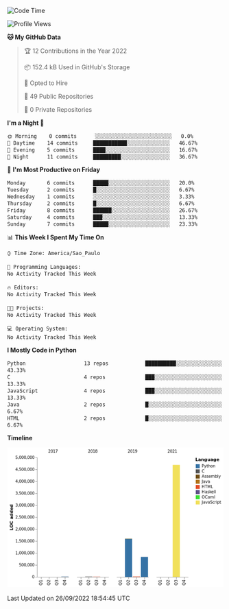 <!--START_SECTION:waka-->
![Code Time](http://img.shields.io/badge/Code%20Time-0%20secs-blue)

![Profile Views](http://img.shields.io/badge/Profile%20Views-0-blue)

**🐱 My GitHub Data** 

> 🏆 12 Contributions in the Year 2022
 > 
> 📦 152.4 kB Used in GitHub's Storage 
 > 
> 💼 Opted to Hire
 > 
> 📜 49 Public Repositories 
 > 
> 🔑 0 Private Repositories  
 > 
**I'm a Night 🦉** 

```text
🌞 Morning    0 commits      ░░░░░░░░░░░░░░░░░░░░░░░░░   0.0% 
🌆 Daytime    14 commits     ███████████░░░░░░░░░░░░░░   46.67% 
🌃 Evening    5 commits      ████░░░░░░░░░░░░░░░░░░░░░   16.67% 
🌙 Night      11 commits     █████████░░░░░░░░░░░░░░░░   36.67%

```
📅 **I'm Most Productive on Friday** 

```text
Monday       6 commits      █████░░░░░░░░░░░░░░░░░░░░   20.0% 
Tuesday      2 commits      █░░░░░░░░░░░░░░░░░░░░░░░░   6.67% 
Wednesday    1 commits      ░░░░░░░░░░░░░░░░░░░░░░░░░   3.33% 
Thursday     2 commits      █░░░░░░░░░░░░░░░░░░░░░░░░   6.67% 
Friday       8 commits      ██████░░░░░░░░░░░░░░░░░░░   26.67% 
Saturday     4 commits      ███░░░░░░░░░░░░░░░░░░░░░░   13.33% 
Sunday       7 commits      █████░░░░░░░░░░░░░░░░░░░░   23.33%

```


📊 **This Week I Spent My Time On** 

```text
⌚︎ Time Zone: America/Sao_Paulo

💬 Programming Languages: 
No Activity Tracked This Week

🔥 Editors: 
No Activity Tracked This Week

🐱‍💻 Projects: 
No Activity Tracked This Week

💻 Operating System: 
No Activity Tracked This Week

```

**I Mostly Code in Python** 

```text
Python                   13 repos            ██████████░░░░░░░░░░░░░░░   43.33% 
C                        4 repos             ███░░░░░░░░░░░░░░░░░░░░░░   13.33% 
JavaScript               4 repos             ███░░░░░░░░░░░░░░░░░░░░░░   13.33% 
Java                     2 repos             █░░░░░░░░░░░░░░░░░░░░░░░░   6.67% 
HTML                     2 repos             █░░░░░░░░░░░░░░░░░░░░░░░░   6.67%

```


**Timeline**

![Chart not found](https://raw.githubusercontent.com/junglejf/junglejf/main/charts/bar_graph.png) 


 Last Updated on 26/09/2022 18:54:45 UTC
<!--END_SECTION:waka-->
